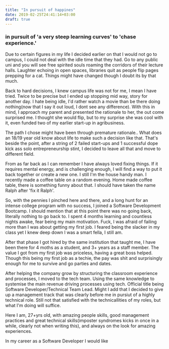 ```yaml
---
title: "In pursuit of happines"
date: 2019-02-25T24:41:14+03:00
draft: true
---
```


### in pursuit of 'a very steep learning curves' to 'chase experience.'

Due to certain figures in my life I decided earlier on that I would not go to campus, I could not deal with the idle time that they had. Go to any public uni and you will see free spirited souls roaming the corridors of their lecture halls. Laughter echoing in open spaces, libraries quit as people flip pages prepping for a cat. Things might have changed though I doubt its by that much.

Back to hard decisions, I knew campus life was not for me, I mean I have tried. Twice to be precise but I ended up stopping mid way, story for another day. I hate being idle, I'd rather watch a movie than be there doing nothing(now that I say it out loud, I dont see any difference). With this in mind, I approach my parent and presented the rationale to her, the out come surprised me. I thought she would flip, but to my surprise she was cool with it, even funded two of my earlier start-up in agribusiness.

The path I chose might have been through premature rationale.. What does an 18/19 year old know about life to make such a decision like that. That's beside the point, after a string of 2 failed start-ups and 1 successful dope kick ass solo entrepreneurship stint, I decided to leave all that and move to different field.

From as far back as I can remember I have always loved fixing things. If it requires mental energy, and is challenging enough, I will find a way to put it back together or create a new one. I still I'm the house handy man. I recently made a coffee table on a random evening. Home made coffee table, there is something funny about that. I should have taken the name Ralph after 'fix it Ralph'.

So, with the pennies I pinched here and there, and a long hunt for an intense college program with no success, I joined a Software Development Bootcamp. I should mention that at this point there was no going back, literally nothing to go back to. I spent 4 months learning and countless nights awake, fear being my main motivation. Fuck, I was afraid of failing more than I was about getting my first job. I feared being the slacker in my class yet I knew deep down I was a smart fella, I still am.

After that phase I got hired by the same institution that taught me, I have been there for 4 moths as a student, and 3+ years as a staff member. The value I got from my first job was priceless, having a great boss helped. Though this being my first job as a techie, the pay was shit and surprisingly enough for me to survive and go parties and dates.

After helping the company grow by structuring the classroom experience and processes, I moved to the tech team. Using the same knowledge to systemise the main revenue driving processes using tech. Official title being Software Developer/Technical Team Lead. Might I add that I decided to give up a management track that was clearly before me in pursiut of a highly technical role. Still not that satisfied with the technicallities of my roles, but what I'm doing will suffice.

Here I am, 27+yrs old, with amazing people skills, good management practices and great technical skills(imposter syndromes kicks in once in a while, clearly not when writing this), and always on the look for amazing experiences.

In my career as a Software Developer I would like
